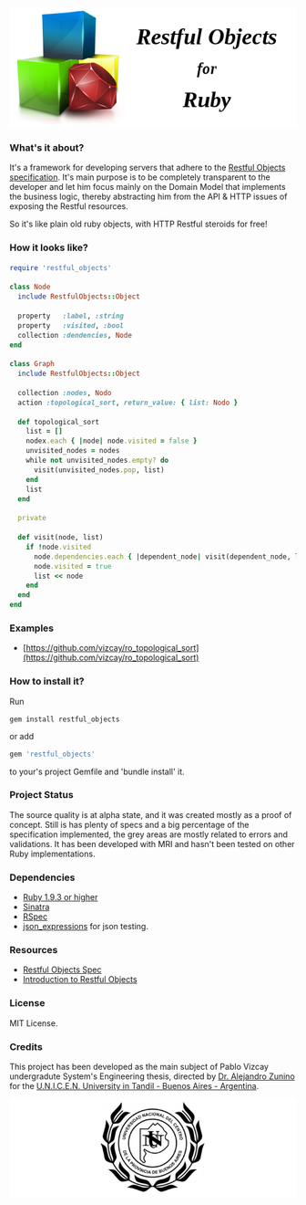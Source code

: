 ![ProjectLogo](docs/project_logo.png)

### What's it about?
It's a framework for developing servers that adhere to the [Restful Objects specification](http://restfulobjects.org/). It's main purpose is to be completely transparent to the developer and let him focus mainly on the Domain Model that implements the business logic, thereby abstracting him from the API & HTTP issues of exposing the Restful resources.

So it's like plain old ruby objects, with HTTP Restful steroids for free!

### How it looks like?
```ruby
require 'restful_objects'

class Node
  include RestfulObjects::Object

  property   :label, :string
  property   :visited, :bool
  collection :dendencies, Node
end

class Graph
  include RestfulObjects::Object

  collection :nodes, Nodo
  action :topological_sort, return_value: { list: Nodo }

  def topological_sort
    list = []
    nodex.each { |node| node.visited = false }
    unvisited_nodes = nodes
    while not unvisited_nodes.empty? do
      visit(unvisited_nodes.pop, list)
    end
    list
  end

  private

  def visit(node, list)
    if !node.visited
      node.dependencies.each { |dependent_node| visit(dependent_node, list) }
      node.visited = true
      list << node
    end
  end
end
```

### Examples
- [https://github.com/vizcay/ro_topological_sort](https://github.com/vizcay/ro_topological_sort)

### How to install it?
Run

```shell
gem install restful_objects
```

or add 

```ruby
gem 'restful_objects'
```

to your's project Gemfile and 'bundle install' it.

### Project Status
The source quality is at alpha state, and it was created mostly as a proof of concept. Still is has plenty of specs and a big percentage of the specification implemented, the grey areas are mostly related to errors and validations. It has been developed with MRI and hasn't been tested on other Ruby implementations.

### Dependencies
- [Ruby 1.9.3 or higher](https://www.ruby-lang.org/)
- [Sinatra](http://www.sinatrarb.com/)
- [RSpec](http://rspec.info/)
- [json_expressions](https://github.com/chancancode/json_expressions) for json testing.

### Resources
- [Restful Objects Spec](http://restfulobjects.org/)
- [Introduction to Restful Objects](http://www.infoq.com/articles/Intro_Restful_Objects)

### License
MIT License.

### Credits
This project has been developed as the main subject of Pablo Vizcay undergradute System's Engineering thesis, directed by [Dr. Alejandro Zunino](http://azunino.sites.exa.unicen.edu.ar/) for the [U.N.I.C.E.N. University in Tandil - Buenos Aires - Argentina](http://www.exa.unicen.edu.ar/).

![UnicenLogo](docs/unicen_logo.png)

